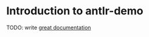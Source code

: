 # Introduction to antlr-demo

TODO: write [great documentation](http://jacobian.org/writing/what-to-write/)
